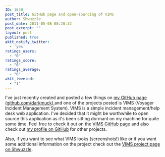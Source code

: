 ```yaml
---
ID: 1630
post_title: GitHub page and open-sourcing of VIMS
author: Shwuzzle
post_date: 2011-05-08 08:20:32
post_excerpt: ""
layout: post
published: true
aktt_notify_twitter:
  - 'yes'
ratings_users:
  - "0"
ratings_score:
  - "0"
ratings_average:
  - "0"
aktt_tweeted:
  - "1"
---
```

I've just recently created and posted a few things on <a href="https://github.com/darkmuck">my GitHub page (github.com/darkmuck) </a>and one of the projects posted is VIMS (Voyager Incident Management System). VIMS is a simple incident management/help desk web application. I've decided that it might be worthwhile to open source this application as it's been sitting dormant on my machine for quite some time. Feel free to check it out on the <a href="https://github.com/darkmuck/VIMS">VIMS GitHub page</a> and also check out <a href="https://github.com/darkmuck">my profile on GitHub</a> for other projects.

Also, if you want to see what VIMS looks (screenshots!) like or if you want some additional information on the project check out the <a href="http://shwuzzle.com/projects/vims-voyager-incident-management-system/">VIMS project page on Shwuzzle</a>.

